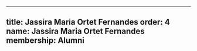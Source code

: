 ---
  title: Jassira Maria Ortet Fernandes
  order: 4
  name: Jassira Maria Ortet Fernandes
  membership: Alumni
  ---
  